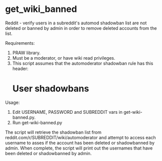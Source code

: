 get_wiki_banned
===============

Reddit - verify users in a subreddit's automod shadowban list are not deleted or banned by admin in order to remove deleted accounts from the list.

Requirements:

1. PRAW library.
2. Must be a moderator, or have wiki read privileges.
3. This script assumes that the automoderator shadowban rule has this header:
     # User shadowbans

Usage:

1. Edit USERNAME, PASSWORD and SUBREDDIT vars in get-wiki-banned.py.
2. Run get-wiki-banned.py

The script will retrieve the shadowban list from reddit.com/r/SUBREDDIT/wiki/automoderator and attempt to access each username to asses if the account has been deleted or shadowbanned by admin.
When complete, the script will print out the usernames that have been deleted or shadowbanned by admin.

